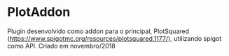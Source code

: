 # PlotAddon
Plugin desenvolvido como addon para o principal, PlotSquared (https://www.spigotmc.org/resources/plotsquared.1177/), utilizando spigot como API. 
Criado em novembro/2018

